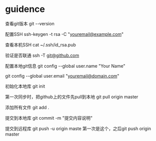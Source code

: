 # guidence
查看git版本
git --version


配置SSH
ssh-keygen -t rsa -C "youremail@example.com"


查看本机SSH
cat ~/.ssh/id_rsa.pub


验证是否联通
ssh -T git@github.com


配置本地git信息
git config --global user.name "Your Name"  

git config --global user.email "youremail@domain.com"  


初始化本地库
git init


第一次同步时，把github上的文件先pull到本地
git pull origin master


添加所有文件
git add .


提交到本地库
git commit -m "提交内容说明"


提交到远程库
git push -u origin maste
第一次是这个，之后git push origin master
